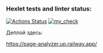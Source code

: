### Hexlet tests and linter status:
[![Actions Status](https://github.com/vadim-gusak/python-project-83/workflows/hexlet-check/badge.svg)](https://github.com/vadim-gusak/python-project-83/actions)
[![my_check](https://github.com/vadim-gusak/python-project-83/actions/workflows/my_workflow_check.yml/badge.svg)](https://github.com/vadim-gusak/python-project-83/actions/workflows/my_workflow_check.yml)

Деплой здесь:

https://page-analyzer.up.railway.app/
